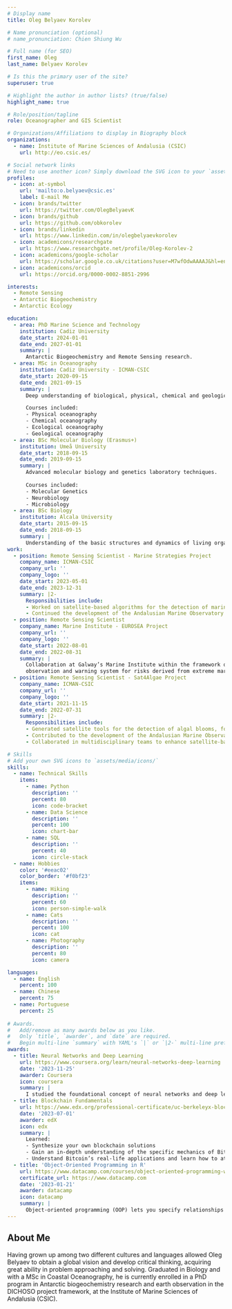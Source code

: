 ```yaml
---
# Display name
title: Oleg Belyaev Korolev

# Name pronunciation (optional)
# name_pronunciation: Chien Shiung Wu

# Full name (for SEO)
first_name: Oleg
last_name: Belyaev Korolev

# Is this the primary user of the site?
superuser: true

# Highlight the author in author lists? (true/false)
highlight_name: true

# Role/position/tagline
role: Oceanographer and GIS Scientist

# Organizations/Affiliations to display in Biography block
organizations:
  - name: Institute of Marine Sciences of Andalusia (CSIC)
    url: http://eo.csic.es/

# Social network links
# Need to use another icon? Simply download the SVG icon to your `assets/media/icons/` folder.
profiles:
  - icon: at-symbol
    url: 'mailto:o.belyaev@csic.es'
    label: E-mail Me
  - icon: brands/twitter
    url: https://twitter.com/OlegBelyaevK
  - icon: brands/github
    url: https://github.com/obkorolev
  - icon: brands/linkedin
    url: https://www.linkedin.com/in/olegbelyaevkorolev
  - icon: academicons/researchgate
    url: https://www.researchgate.net/profile/Oleg-Korolev-2
  - icon: academicons/google-scholar
    url: https://scholar.google.co.uk/citations?user=M7wfOdwAAAAJ&hl=en
  - icon: academicons/orcid
    url: https://orcid.org/0000-0002-8851-2996

interests:
  - Remote Sensing
  - Antarctic Biogeochemistry
  - Antarctic Ecology

education:
  - area: PhD Marine Science and Technology
    institution: Cadiz University
    date_start: 2024-01-01
    date_end: 2027-01-01
    summary: |
      Antarctic Biogeochemistry and Remote Sensing research.
  - area: MSc in Oceanography
    institution: Cadiz University - ICMAN-CSIC
    date_start: 2020-09-15
    date_end: 2021-09-15
    summary: |
      Deep understanding of biological, physical, chemical and geological processes in the coastal oceanic systems.

      Courses included:
      - Physical oceanography
      - Chemical oceanography
      - Ecological oceanography
      - Geological oceanography
  - area: BSc Molecular Biology (Erasmus+)
    institution: Umeå University
    date_start: 2018-09-15
    date_end: 2019-09-15
    summary: |
      Advanced molecular biology and genetics laboratory techniques.
    
      Courses included:
      - Molecular Genetics
      - Neurobiology
      - Microbiology
  - area: BSc Biology
    institution: Alcala University
    date_start: 2015-09-15
    date_end: 2018-09-15
    summary: |
      Understanding of the basic structures and dynamics of living organisms and its interactions with their environment.
work:
  - position: Remote Sensing Scientist - Marine Strategies Project
    company_name: ICMAN-CSIC
    company_url: ''
    company_logo: ''
    date_start: 2023-05-01
    date_end: 2023-12-31
    summary: |2-
      Responsibilities include:
      - Worked on satellite-based algorithms for the detection of marine heat events.
      - Continued the development of the Andalusian Marine Observatory.
  - position: Remote Sensing Scientist
    company_name: Marine Institute - EUROSEA Project
    company_url: ''
    company_logo: ''
    date_start: 2022-08-01
    date_end: 2022-08-31
    summary: |
      Collaboration at Galway’s Marine Institute within the framework of the EuroSea project for the development of an
      observation and warning system for risks derived from extreme marine events.
  - position: Remote Sensing Scientist - Sat4Algae Project
    company_name: ICMAN-CSIC
    company_url: ''
    company_logo: ''
    date_start: 2021-11-15
    date_end: 2022-07-31
    summary: |2-
      Responsibilities include:
      - Generated satellite tools for the detection of algal blooms, focusing on both macroalgae and microalgae.
      - Contributed to the development of the Andalusian Marine Observatory as part of the Sat4Algae project.
      - Collaborated in multidisciplinary teams to enhance satellite-based environmental monitoring capabilities.

# Skills
# Add your own SVG icons to `assets/media/icons/`
skills:
  - name: Technical Skills
    items:
      - name: Python
        description: ''
        percent: 80
        icon: code-bracket
      - name: Data Science
        description: ''
        percent: 100
        icon: chart-bar
      - name: SQL
        description: ''
        percent: 40
        icon: circle-stack
  - name: Hobbies
    color: '#eeac02'
    color_border: '#f0bf23'
    items:
      - name: Hiking
        description: ''
        percent: 60
        icon: person-simple-walk
      - name: Cats
        description: ''
        percent: 100
        icon: cat
      - name: Photography
        description: ''
        percent: 80
        icon: camera

languages:
  - name: English
    percent: 100
  - name: Chinese
    percent: 75
  - name: Portuguese
    percent: 25
    
# Awards.
#   Add/remove as many awards below as you like.
#   Only `title`, `awarder`, and `date` are required.
#   Begin multi-line `summary` with YAML's `|` or `|2-` multi-line prefix and indent 2 spaces below.
awards:
  - title: Neural Networks and Deep Learning
    url: https://www.coursera.org/learn/neural-networks-deep-learning
    date: '2023-11-25'
    awarder: Coursera
    icon: coursera
    summary: |
      I studied the foundational concept of neural networks and deep learning. By the end, I was familiar with the significant technological trends driving the rise of deep learning; build, train, and apply fully connected deep neural networks; implement efficient (vectorized) neural networks; identify key parameters in a neural network’s architecture; and apply deep learning to your own applications.
  - title: Blockchain Fundamentals
    url: https://www.edx.org/professional-certificate/uc-berkeleyx-blockchain-fundamentals
    date: '2023-07-01'
    awarder: edX
    icon: edx
    summary: |
      Learned:
      - Synthesize your own blockchain solutions
      - Gain an in-depth understanding of the specific mechanics of Bitcoin
      - Understand Bitcoin’s real-life applications and learn how to attack and destroy Bitcoin, Ethereum, smart contracts and Dapps, and alternatives to Bitcoin’s Proof-of-Work consensus algorithm
  - title: 'Object-Oriented Programming in R'
    url: https://www.datacamp.com/courses/object-oriented-programming-with-s3-and-r6-in-r
    certificate_url: https://www.datacamp.com
    date: '2023-01-21'
    awarder: datacamp
    icon: datacamp
    summary: |
      Object-oriented programming (OOP) lets you specify relationships between functions and the objects that they can act on, helping you manage complexity in your code. This is an intermediate level course, providing an introduction to OOP, using the S3 and R6 systems. S3 is a great day-to-day R programming tool that simplifies some of the functions that you write. R6 is especially useful for industry-specific analyses, working with web APIs, and building GUIs.
---
```


## About Me

Having grown up among two different cultures and languages allowed Oleg Belyaev to obtain a global vision and develop critical thinking, acquiring great ability in problem approaching and solving. Graduated in Biology and with a MSc in Coastal Oceanography, he is currently enrolled in a PhD program in Antarctic biogeochemistry research and earth observation in the DICHOSO project framework, at the Institute of Marine Sciences of Andalusia (CSIC).
